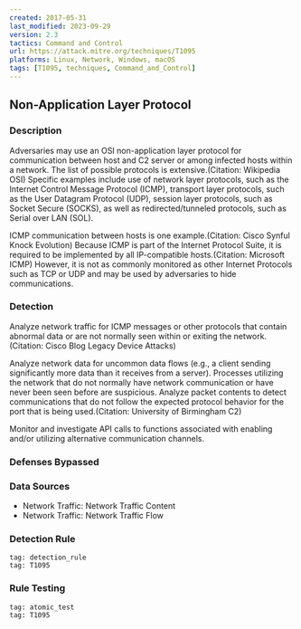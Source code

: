 ```yaml
---
created: 2017-05-31
last_modified: 2023-09-29
version: 2.3
tactics: Command and Control
url: https://attack.mitre.org/techniques/T1095
platforms: Linux, Network, Windows, macOS
tags: [T1095, techniques, Command_and_Control]
---
```


## Non-Application Layer Protocol

### Description

Adversaries may use an OSI non-application layer protocol for communication between host and C2 server or among infected hosts within a network. The list of possible protocols is extensive.(Citation: Wikipedia OSI) Specific examples include use of network layer protocols, such as the Internet Control Message Protocol (ICMP), transport layer protocols, such as the User Datagram Protocol (UDP), session layer protocols, such as Socket Secure (SOCKS), as well as redirected/tunneled protocols, such as Serial over LAN (SOL).

ICMP communication between hosts is one example.(Citation: Cisco Synful Knock Evolution) Because ICMP is part of the Internet Protocol Suite, it is required to be implemented by all IP-compatible hosts.(Citation: Microsoft ICMP) However, it is not as commonly monitored as other Internet Protocols such as TCP or UDP and may be used by adversaries to hide communications.

### Detection

Analyze network traffic for ICMP messages or other protocols that contain abnormal data or are not normally seen within or exiting the network.(Citation: Cisco Blog Legacy Device Attacks)

Analyze network data for uncommon data flows (e.g., a client sending significantly more data than it receives from a server). Processes utilizing the network that do not normally have network communication or have never been seen before are suspicious. Analyze packet contents to detect communications that do not follow the expected protocol behavior for the port that is being used.(Citation: University of Birmingham C2) 

Monitor and investigate API calls to functions associated with enabling and/or utilizing alternative communication channels.

### Defenses Bypassed



### Data Sources

  - Network Traffic: Network Traffic Content
  -  Network Traffic: Network Traffic Flow
### Detection Rule

```query
tag: detection_rule
tag: T1095
```

### Rule Testing

```query
tag: atomic_test
tag: T1095
```
